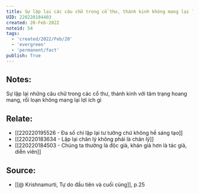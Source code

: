 ```yaml
---
title: Sự lặp lại các câu chữ trong cổ thư, thánh kinh không mang lại lợi ích gì
UID: 220220184403
created: 20-Feb-2022
noteid: 54
tags:
  - 'created/2022/Feb/20'
  - 'evergreen'
  - 'permanent/fact'
publish: True
---
```

## Notes:
Sự lặp lại những câu chữ trong các cổ thư, thánh kinh với tâm trạng hoang mang, rối loạn không mang lại lợi ích gì
## Relate:
- [[220220195526 - Đa số chỉ lặp lại tư tưởng chứ không hề sáng tạo]]
- [[220220183634 - Lặp lại chân lý không phải là chân lý]]
- [[220220184503 - Chúng ta thường là độc giả, khán giả hơn là tác giả, diễn viên]]

## Source:
- [[@ Krishnamurti, Tự do đầu tiên và cuối cùng]], p.25



